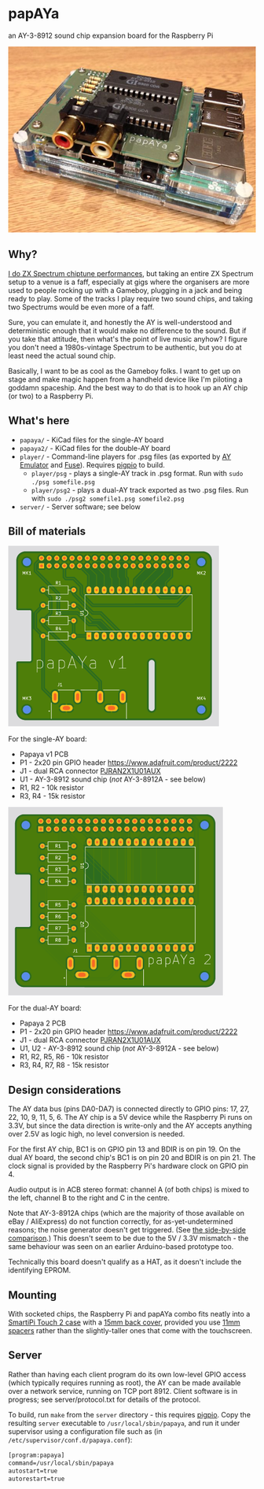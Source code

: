 # papAYa
an AY-3-8912 sound chip expansion board for the Raspberry Pi

![papAYa 2 board on a Raspberry Pi](images/papaya2-on-rpi.jpg)

## Why?
[I do ZX Spectrum chiptune performances](http://gasman.zxdemo.org/), but taking an entire ZX Spectrum setup to a venue is a faff, especially at gigs where the organisers are more used to people rocking up with a Gameboy, plugging in a jack and being ready to play. Some of the tracks I play require two sound chips, and taking two Spectrums would be even more of a faff.

Sure, you can emulate it, and honestly the AY is well-understood and deterministic enough that it would make no difference to the sound. But if you take that attitude, then what's the point of live music anyhow? I figure you don't need a 1980s-vintage Spectrum to be authentic, but you do at least need the actual sound chip.

Basically, I want to be as cool as the Gameboy folks. I want to get up on stage and make magic happen from a handheld device like I'm piloting a goddamn spaceship. And the best way to do that is to hook up an AY chip (or two) to a Raspberry Pi.

## What's here

* `papaya/` - KiCad files for the single-AY board
* `papaya2/` - KiCad files for the double-AY board
* `player/` - Command-line players for .psg files (as exported by [AY Emulator](https://bulba.untergrund.net/emulator_e.htm) and [Fuse](http://fuse-emulator.sourceforge.net/)). Requires [pigpio](http://abyz.me.uk/rpi/pigpio/) to build.
  * `player/psg` - plays a single-AY track in .psg format. Run with `sudo ./psg somefile.psg`
  * `player/psg2` - plays a dual-AY track exported as two .psg files. Run with `sudo ./psg2 somefile1.psg somefile2.psg`
* `server/` - Server software; see below

## Bill of materials

![papAYa 1 PCB](images/papaya1-pcb.png)

For the single-AY board:
* Papaya v1 PCB
* P1 - 2x20 pin GPIO header https://www.adafruit.com/product/2222
* J1 - dual RCA connector [PJRAN2X1U01AUX](https://www.mouser.co.uk/ProductDetail/Switchcraft/PJRAN2X1U01AUX?qs=mcPJWgAPNre69iQqys4MXw%3D%3D)
* U1 - AY-3-8912 sound chip (_not_ AY-3-8912A - see below)
* R1, R2 - 10k resistor
* R3, R4 - 15k resistor

![papAYa 2 PCB](images/papaya2-pcb.png)

For the dual-AY board:

* Papaya 2 PCB
* P1 - 2x20 pin GPIO header https://www.adafruit.com/product/2222
* J1 - dual RCA connector [PJRAN2X1U01AUX](https://www.mouser.co.uk/ProductDetail/Switchcraft/PJRAN2X1U01AUX?qs=mcPJWgAPNre69iQqys4MXw%3D%3D)
* U1, U2 - AY-3-8912 sound chip (_not_ AY-3-8912A - see below)
* R1, R2, R5, R6 - 10k resistor
* R3, R4, R7, R8 - 15k resistor

## Design considerations
The AY data bus (pins DA0-DA7) is connected directly to GPIO pins: 17, 27, 22, 10, 9, 11, 5, 6. The AY chip is a 5V device while the Raspberry Pi runs on 3.3V, but since the data direction is write-only and the AY accepts anything over 2.5V as logic high, no level conversion is needed.

For the first AY chip, BC1 is on GPIO pin 13 and BDIR is on pin 19. On the dual AY board, the second chip's BC1 is on pin 20 and BDIR is on pin 21. The clock signal is provided by the Raspberry Pi's hardware clock on GPIO pin 4.

Audio output is in ACB stereo format: channel A (of both chips) is mixed to the left, channel B to the right and C in the centre.

Note that AY-3-8912A chips (which are the majority of those available on eBay / AliExpress) do not function correctly, for as-yet-undetermined reasons; the noise generator doesn't get triggered. (See [the side-by-side comparison](https://twitter.com/gasmanic/status/1227395760758624256).) This doesn't seem to be due to the 5V / 3.3V mismatch - the same behaviour was seen on an earlier Arduino-based prototype too.

Technically this board doesn't qualify as a HAT, as it doesn't include the identifying EPROM.

## Mounting
With socketed chips, the Raspberry Pi and papAYa combo fits neatly into a [SmartiPi Touch 2 case](https://thepihut.com/products/smartipi-touch-2) with a [15mm back cover](https://thepihut.com/products/smartipi-touch-2-back-cover), provided you use [11mm spacers](https://thepihut.com/products/raspberry-pi-hat-mounting-kit) rather than the slightly-taller ones that come with the touchscreen.

## Server
Rather than having each client program do its own low-level GPIO access (which typically requires running as root), the AY can be made available over a network service, running on TCP port 8912. Client software is in progress; see server/protocol.txt for details of the protocol.

To build, run `make` from the `server` directory - this requires [pigpio](http://abyz.me.uk/rpi/pigpio/). Copy the resulting `server` executable to `/usr/local/sbin/papaya`, and run it under supervisor using a configuration file such as (in `/etc/supervisor/conf.d/papaya.conf`):

    [program:papaya]
    command=/usr/local/sbin/papaya
    autostart=true
    autorestart=true
